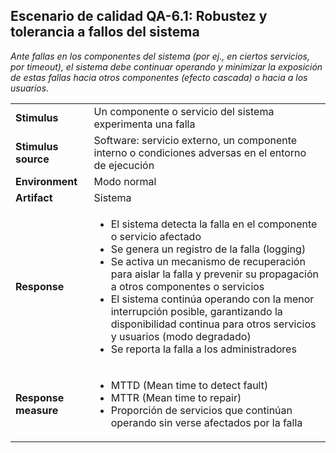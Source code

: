 ## Escenario de calidad QA-6.1: Robustez y tolerancia a fallos del sistema

_Ante fallas en los componentes del sistema (por ej., en ciertos servicios, por timeout), el sistema debe continuar operando y minimizar la exposición de estas fallas hacia otros componentes (efecto cascada) o hacia a los usuarios._

<table>
  <tr>
    <td><b>Stimulus</b></td>
    <td>Un componente o servicio del sistema experimenta una falla</td>
  </tr>
  <tr>
    <td><b>Stimulus source</b></td>
    <td>Software: servicio externo, un componente interno o condiciones adversas en el entorno de ejecución</td>
  </tr>
  <tr>
    <td><b>Environment</b></td>
    <td>Modo normal</td>
  </tr>
  <tr>
    <td><b>Artifact</b></td>
    <td>Sistema</td>
  </tr>
  <tr>
    <td><b>Response</b></td>
    <td>
      <ul>
        <li>El sistema detecta la falla en el componente o servicio afectado</li>
        <li>Se genera un registro de la falla (logging)</li>
        <li>Se activa un mecanismo de recuperación para aislar la falla y prevenir su propagación a otros componentes o servicios</li>
        <li>El sistema continúa operando con la menor interrupción posible, garantizando la disponibilidad continua para otros servicios y usuarios (modo degradado)</li>
        <li>Se reporta la falla a los administradores</li>
      </ul>
    </td>
  </tr>
  <tr>
    <td><b>Response measure</b></td>
    <td>
      <ul>
        <li>MTTD (Mean time to detect fault)</li>
        <li>MTTR (Mean time to repair)</li>
        <li>Proporción de servicios que continúan operando sin verse afectados por la falla</li>
      </ul>
    </td>
  </tr>
</table>
